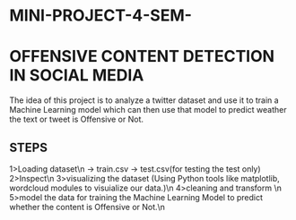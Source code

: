 # MINI-PROJECT-4-SEM-
# OFFENSIVE CONTENT DETECTION IN SOCIAL MEDIA
The idea of this project is to analyze a twitter dataset and use it to train a Machine Learning model which can then use that model to predict weather the text or tweet is Offensive or Not.

## STEPS
1>Loading dataset\n
-> train.csv
-> test.csv(for testing the test only)
2>Inspect\n
3>visualizing the dataset (Using Python tools like matplotlib, wordcloud modules to visuialize our data.)\n
4>cleaning and transform \n
5>model the data for training the Machine Learning Model to predict whether the content is Offensive or Not.\n
